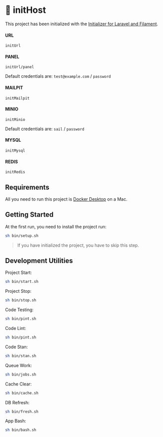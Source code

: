 # 👾 initHost

This project has been initialized with the [Initializer for Laravel and Filament](https://www.127001.it/init/).

#### URL

```
initUrl
```

#### PANEL

```
initUrl/panel
```

Default credentials are: `test@example.com` / `password`

#### MAILPIT

```
initMailpit
```

#### MINIO

```
initMinio
```

Default credentials are: `sail` / `password`

#### MYSQL

```
initMysql
```

#### REDIS

```
initRedis
```

## Requirements

All you need to run this project is [Docker Desktop](https://www.docker.com/products/docker-desktop) on a Mac.

## Getting Started

At the first run, you need to install the project run:

```bash
sh bin/setup.sh
```

> If you have initialized the project, you have to skip this step.

## Development Utilities

Project Start:

```bash
sh bin/start.sh
```

Project Stop:

```bash
sh bin/stop.sh
```

Code Testing:

```bash
sh bin/pint.sh
```

Code Lint:

```bash
sh bin/pint.sh
```

Code Stan:

```bash
sh bin/stan.sh
```

Queue Work:

```bash
sh bin/jobs.sh
```

Cache Clear:

```bash
sh bin/cache.sh
```

DB Refresh:

```bash
sh bin/fresh.sh
```

App Bash:

```bash
sh bin/bash.sh
```
